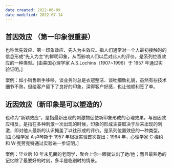 ```yaml
---
date created: 2022-06-09
date modified: 2022-07-14
---
```


## 首因效应 （第一印象很重要）

也称优先效应、第一印象效应、先入为主效应。指人们通常对一个人最初接触时的信息形成“先入为主”的鲜明印象，从而影响人们以后对此人的评价。是系列位置效应的一种类型。[由美国心理学家 A.S.Lochins（1907~1996）于 1957 年通过实验证明。]

案例：如小销售新手哆哆，谈业务时总是衣冠整洁、谈吐细致礼貌，虽然有些技术细节不熟，但给客户留下了良好的印象，深得客户好感，也让他顺利签了单。

	

## 近因效应（新印象是可以塑造的）

也称为“新颖效应”，是指最新出现的刺激物促使新印象形成的心理效果。与首因效应相反，是指在多种刺激一次出现的时候，印象的形成主要取决于后来出现的刺激，即对他人最新的认识掩盖了以往形成的评价。是系列位置效应的一种类型。[由心理学家 A·卢琴斯于 1957 年根据实验首次提出；1964 年，心理学家 C·梅约和 W·克劳克特通过实验进一步证明。]

案例：毕业后 10 年未见面的老同学，聚会上你一眼就认出了她/他；而且最熟悉的记忆除了最要好的时刻，多半是临别时的情景。
